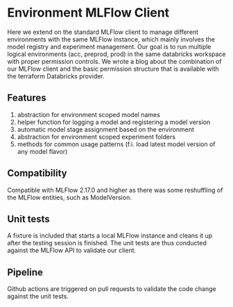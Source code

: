 # Environment MLFlow Client

Here we extend on the standard MLFlow client to manage different environments with the same MLFlow instance, which mainly involves the model registry and experiment management.
Our goal is to run multiple logical environments (acc, preprod, prod) in the same databricks workspace with proper permission controls. We wrote a blog about the combination of our MLFlow client and the basic permission structure that is available with the terraform Databricks provider.

## Features

1. abstraction for environment scoped model names
1. helper function for logging a model and registering a model version
1. automatic model stage assignment based on the environment
1. abstraction for environment scoped experiment folders
1. methods for common usage patterns (f.i. load latest model version of any model flavor)

## Compatibility

Compatible with MLFlow 2.17.0 and higher as there was some reshuffling of the MLFlow entities, such as ModelVersion.

## Unit tests

A fixture is included that starts a local MLFlow instance and cleans it up after the testing session is finished.
The unit tests are thus conducted against the MLFlow API to validate our client.

## Pipeline

Github actions are triggered on pull requests to validate the code change against the unit tests.
